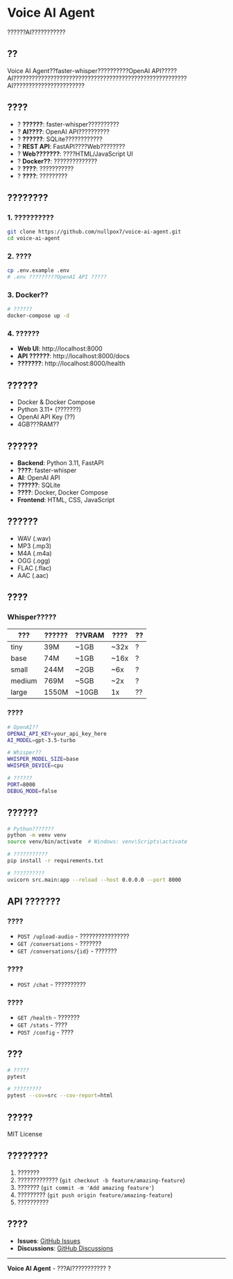 # Voice AI Agent

??????AI???????????

## ??

Voice AI Agent??faster-whisper??????????OpenAI API?????AI????????????????????????????????????????????????????????AI???????????????????????

## ????

- ? **??????**: faster-whisper??????????
- ? **AI????**: OpenAI API??????????
- ? **??????**: SQLite????????????
- ? **REST API**: FastAPI????Web????????
- ? **Web???????**: ????HTML/JavaScript UI
- ? **Docker??**: ??????????????
- ? **????**: ???????????
- ? **????**: ?????????

## ????????

### 1. ??????????

```bash
git clone https://github.com/nullpox7/voice-ai-agent.git
cd voice-ai-agent
```

### 2. ????

```bash
cp .env.example .env
# .env ?????????OpenAI API ?????
```

### 3. Docker??

```bash
# ??????
docker-compose up -d
```

### 4. ??????

- **Web UI**: http://localhost:8000
- **API ??????**: http://localhost:8000/docs
- **???????**: http://localhost:8000/health

## ??????

- Docker & Docker Compose
- Python 3.11+ (???????)
- OpenAI API Key (??)
- 4GB???RAM??

## ??????

- **Backend**: Python 3.11, FastAPI
- **????**: faster-whisper
- **AI**: OpenAI API
- **??????**: SQLite
- **????**: Docker, Docker Compose
- **Frontend**: HTML, CSS, JavaScript

## ??????

- WAV (.wav)
- MP3 (.mp3)
- M4A (.m4a)
- OGG (.ogg)
- FLAC (.flac)
- AAC (.aac)

## ????

### Whisper?????

| ??? | ?????? | ??VRAM | ???? | ?? |
|--------|-------------|---------|----------|------|
| tiny | 39M | ~1GB | ~32x | ? |
| base | 74M | ~1GB | ~16x | ? |
| small | 244M | ~2GB | ~6x | ? |
| medium | 769M | ~5GB | ~2x | ? |
| large | 1550M | ~10GB | 1x | ?? |

### ????

```bash
# OpenAI??
OPENAI_API_KEY=your_api_key_here
AI_MODEL=gpt-3.5-turbo

# Whisper??
WHISPER_MODEL_SIZE=base
WHISPER_DEVICE=cpu

# ??????
PORT=8000
DEBUG_MODE=false
```

## ??????

```bash
# Python???????
python -m venv venv
source venv/bin/activate  # Windows: venv\Scripts\activate

# ???????????
pip install -r requirements.txt

# ??????????
uvicorn src.main:app --reload --host 0.0.0.0 --port 8000
```

## API ???????

### ????
- `POST /upload-audio` - ????????????????
- `GET /conversations` - ???????
- `GET /conversations/{id}` - ???????

### ????
- `POST /chat` - ??????????

### ????
- `GET /health` - ???????
- `GET /stats` - ????
- `POST /config` - ????

## ???

```bash
# ?????
pytest

# ?????????
pytest --cov=src --cov-report=html
```

## ?????

MIT License

## ????????

1. ???????
2. ????????????? (`git checkout -b feature/amazing-feature`)
3. ??????? (`git commit -m 'Add amazing feature'`)
4. ????????? (`git push origin feature/amazing-feature`)
5. ??????????

## ????

- **Issues**: [GitHub Issues](https://github.com/nullpox7/voice-ai-agent/issues)
- **Discussions**: [GitHub Discussions](https://github.com/nullpox7/voice-ai-agent/discussions)

---

**Voice AI Agent** - ???AI??????????? ?